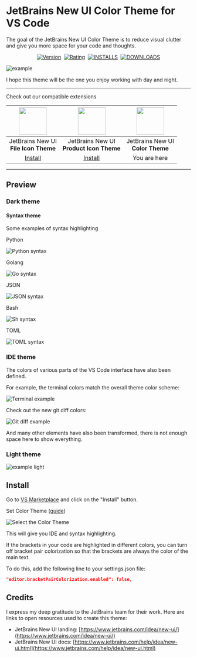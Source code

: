 # JetBrains New UI Color Theme for VS Code

The goal of the JetBrains New UI Color Theme is to reduce visual clutter and give you more space for your code and thoughts.

<p align="center">
    <a href="https://marketplace.visualstudio.com/items?itemName=fogio.jetbrains-color-theme"><img src="https://img.shields.io/visual-studio-marketplace/v/fogio.jetbrains-color-theme?style=for-the-badge&colorA=555555&colorB=007ec6&label=VERSION" alt="Version"></a>&nbsp;
    <a href="https://marketplace.visualstudio.com/items?itemName=fogio.jetbrains-color-theme"><img src="https://img.shields.io/visual-studio-marketplace/r/fogio.jetbrains-color-theme?style=for-the-badge&colorA=555555&colorB=007ec6&label=RATING" alt="Rating"></a>&nbsp;
    <a href="https://marketplace.visualstudio.com/items?itemName=fogio.jetbrains-color-theme"><img src="https://img.shields.io/visual-studio-marketplace/i/fogio.jetbrains-color-theme?style=for-the-badge&colorA=555555&colorB=007ec6&label=Installs" alt="INSTALLS"></a>&nbsp;
    <a href="https://marketplace.visualstudio.com/items?itemName=fogio.jetbrains-color-theme"><img src="https://img.shields.io/visual-studio-marketplace/d/fogio.jetbrains-color-theme?style=for-the-badge&colorA=555555&colorB=007ec6&label=Downloads" alt="DOWNLOADS"></a>
</p>

![example](https://raw.githubusercontent.com/fogio-org/vscode-jetbrains-color-theme/refs/heads/master/assets/img/preview_dark_example.png)

I hope this theme will be the one you enjoy working with day and night.

---

Check out our compatible extensions

| <img src="https://raw.githubusercontent.com/fogio-org/vscode-jetbrains-file-icon-theme/refs/heads/master/assets/img/icon.png" width="75"> | <img src="https://raw.githubusercontent.com/fogio-org/vscode-jetbrains-product-icon-theme/refs/heads/master/assets/img/icon.png" width="75"> | <img src="https://raw.githubusercontent.com/fogio-org/vscode-jetbrains-color-theme/refs/heads/master/assets/img/icon.png" width="75"> |
| :---: | :---: | :---: |
| JetBrains New UI<br>**File Icon Theme** | JetBrains New UI<br>**Product Icon Theme** | JetBrains New UI<br>**Color Theme** |
| [Install](https://marketplace.visualstudio.com/items?itemName=fogio.jetbrains-file-icon-theme) | [Install](https://marketplace.visualstudio.com/items?itemName=fogio.jetbrains-product-icon-theme) | You are here |

---

## Preview

### Dark theme

#### Syntax theme

Some examples of syntax highlighting

Python

![Python syntax](https://raw.githubusercontent.com/fogio-org/vscode-jetbrains-color-theme/refs/heads/master/assets/img/preview_dark_syntax_python.png)

Golang

![Go syntax](https://raw.githubusercontent.com/fogio-org/vscode-jetbrains-color-theme/refs/heads/master/assets/img/preview_dark_syntax_go.png)

JSON

![JSON syntax](https://raw.githubusercontent.com/fogio-org/vscode-jetbrains-color-theme/refs/heads/master/assets/img/preview_dark_syntax_json.png)

Bash

![Sh syntax](https://raw.githubusercontent.com/fogio-org/vscode-jetbrains-color-theme/refs/heads/master/assets/img/preview_dark_syntax_sh.png)

TOML

![TOML syntax](https://raw.githubusercontent.com/fogio-org/vscode-jetbrains-color-theme/refs/heads/master/assets/img/preview_dark_syntax_toml.png)

### IDE theme

The colors of various parts of the VS Code interface have also been defined.

For example, the terminal colors match the overall theme color scheme:

![Terminal example](https://raw.githubusercontent.com/fogio-org/vscode-jetbrains-color-theme/refs/heads/master/assets/img/preview_dark_terminal.png)

Check out the new git diff colors:

![Git diff example](https://raw.githubusercontent.com/fogio-org/vscode-jetbrains-color-theme/refs/heads/master/assets/img/preview_dark_git_diff.png)

And many other elements have also been transformed, there is not enough space here to show everything.

### Light theme

![example light](https://raw.githubusercontent.com/fogio-org/vscode-jetbrains-color-theme/refs/heads/master/assets/img/preview_light_example.png)

## Install

Go to [VS Marketplace](https://marketplace.visualstudio.com/items?itemName=fogio.jetbrains-color-theme) and click on the "Install" button.

Set Color Theme ([guide](https://code.visualstudio.com/docs/getstarted/themes#_selecting-the-color-theme))

![Select the Color Theme](https://raw.githubusercontent.com/fogio-org/vscode-jetbrains-color-theme/refs/heads/master/assets/img/guide_select_theme.png)

This will give you IDE and syntax highlighting.

If the brackets in your code are highlighted in different colors, you can turn off bracket pair colorization so that the brackets are always the color of the main text.

To do this, add the following line to your settings.json file:

```json
"editor.bracketPairColorization.enabled": false,
```

## Credits

I express my deep gratitude to the JetBrains team for their work. Here are links to open resources used to create this theme:

- JetBrains New UI landing: [https://www.jetbrains.com/idea/new-ui/](https://www.jetbrains.com/idea/new-ui/)
- JetBrains New UI docs: [https://www.jetbrains.com/help/idea/new-ui.html](https://www.jetbrains.com/help/idea/new-ui.html)

